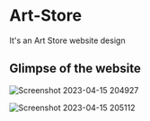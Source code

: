 # Art-Store
It's an Art Store website design

## Glimpse of the website
![Screenshot 2023-04-15 204927](https://user-images.githubusercontent.com/115890844/232233859-ed39ef16-228d-4cd8-a6c8-a2bf07731cc2.png)

![Screenshot 2023-04-15 205112](https://user-images.githubusercontent.com/115890844/232233919-77d74525-4be7-4fa5-b8c4-cdd4381689b6.png)
